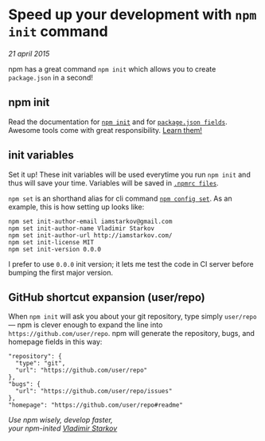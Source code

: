 # Speed up your development with `npm init` command

_21 april 2015_

npm has a great command `npm init` which allows you to create `package.json`
in a second!

## npm init

Read the documentation for [`npm init`][init] and for [`package.json
fields`][pkg]. Awesome tools come with great responsibility. [Learn them!][docs]

[docs]: https://docs.npmjs.com/
[init]: https://docs.npmjs.com/cli/init
[pkg]: https://docs.npmjs.com/files/package.json

## init variables

Set it up! These init variables will be used everytime you run `npm init`
and thus will save your time. Variables will be saved in [`.npmrc files`][npmrc].

`npm set` is an shorthand alias for cli command [`npm config set`][config].
As an example, this is how setting up looks like:

```
npm set init-author-email iamstarkov@gmail.com
npm set init-author-name Vladimir Starkov
npm set init-author-url http://iamstarkov.com/
npm set init-license MIT
npm set init-version 0.0.0
```

I prefer to use `0.0.0` init version; it lets me test the code in CI server
before bumping the first major version.

[npmrc]: https://docs.npmjs.com/files/npmrc
[config]: https://docs.npmjs.com/cli/config

## GitHub shortcut expansion (user/repo)

When `npm init` will ask you about your git repository, type simply
`user/repo` — npm is clever enough to expand the line
into `https://github.com/user/repo`. npm will generate the repository, bugs,
and homepage fields in this way:

```
"repository": {
  "type": "git",
  "url": "https://github.com/user/repo"
},
"bugs": {
  "url": "https://github.com/user/repo/issues"
},
"homepage": "https://github.com/user/repo#readme"
```

_Use npm wisely, develop faster,_  
_your npm-inited [Vladimir Starkov](http://iamstarkov.com/)_
